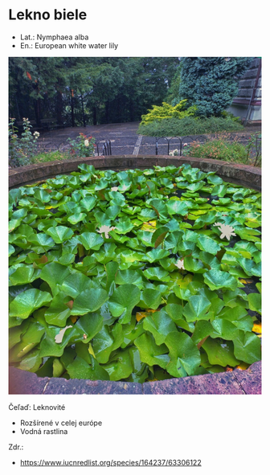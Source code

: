 # Lekno biele
- Lat.: Nymphaea alba
- En.: European white water lily

![Lekno biele](./water_lily.jpg "Lekno biele")

Čeľaď: Leknovité

- Rozšírené v celej európe
- Vodná rastlina

Zdr.:
- https://www.iucnredlist.org/species/164237/63306122